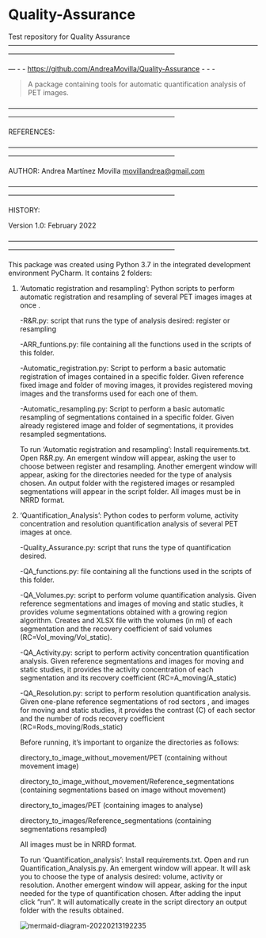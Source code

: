 # Quality-Assurance
Test repository for Quality Assurance                                         
————————————————————————————————————————————————————————————

— - - https://github.com/AndreaMovilla/Quality-Assurance - - - 

> A package containing tools for automatic quantification analysis of PET images.
> 
————————————————————————————————————————————————————————————

REFERENCES:

————————————————————————————————————————————————————————————

AUTHOR: Andrea Martínez Movilla <movillandrea@gmail.com>

————————————————————————————————————————————————————————————

HISTORY:

Version 1.0: February 2022

————————————————————————————————————————————————————————————

This package was created using Python 3.7 in the integrated development environment PyCharm. It contains 2 folders:

1. ‘Automatic registration and resampling’: Python scripts to perform automatic registration and resampling of several PET images images at once .
	
	-R&R.py: script that runs the type of analysis desired: register or resampling

	-ARR_funtions.py: file containing all the functions used in the scripts of this folder.

	-Automatic_registration.py: Script to perform a basic automatic registration of images contained in a specific 	folder. Given reference fixed image and 	folder of moving images, it provides registered moving images and the 	transforms used for each one of them.

	-Automatic_resampling.py: Script to perform a basic automatic resampling of segmentations contained in a specific folder. Given already registered image and 	     folder of segmentations, it provides resampled 	segmentations.

	To run  ‘Automatic registration and resampling’: Install requirements.txt. Open R&R.py. An emergent window will appear, asking the user to choose between 	  register and resampling. Another emergent window will appear, asking for the directories needed for the type of analysis chosen. An output folder with the 	     registered images or resampled segmentations will appear in the script folder. All images must be in NRRD format.



2. ‘Quantification_Analysis’: Python codes to perform volume, activity concentration and resolution quantification analysis of several PET images at once. 
	
	-Quality_Assurance.py: script that runs the type of quantification desired.

	-QA_functions.py: file containing all the functions used in the scripts of this folder.
	
	-QA_Volumes.py: script to perform volume quantification analysis. Given reference segmentations and images of moving and static studies, it provides 		volume segmentations obtained with a growing region algorithm. Creates and XLSX file with the volumes (in ml) of each segmentation and the recovery 		coefficient of said volumes (RC=Vol_moving/Vol_static).

	-QA_Activity.py: script to perform activity concentration quantification analysis. Given reference segmentations and images for moving and static studies, 	   it provides the activity concentration of each segmentation and its recovery coefficient (RC=A_moving/A_static)
	

	-QA_Resolution.py: script to perform resolution quantification analysis. Given one-plane reference segmentations of rod sectors , and images for moving and 	    static studies, it provides the contrast (C) of each sector and the number of rods recovery coefficient (RC=Rods_moving/Rods_static)


	Before running, it’s important to organize the directories as follows:

	directory_to_image_without_movement/PET (containing without movement image)
	
	directory_to_image_without_movement/Reference_segmentations (containing segmentations based on image without movement)

 
	directory_to_images/PET (containing images to analyse)
	
	directory_to_images/Reference_segmentations (containing segmentations resampled)


	All images must be in NRRD format.

	To run ‘Quantification_analysis’: Install requirements.txt. Open and run Quantification_Analysis.py. An emergent window will appear. It will ask you to 	choose the type of analysis desired: volume, activity or resolution. Another emergent window will appear, asking for the input needed for the type of 		quantification chosen. After adding the input click “run”. It will automatically create in the script directory an output folder with the results obtained.
	
	![mermaid-diagram-20220213192235](https://user-images.githubusercontent.com/86127817/153769030-5d4738a1-24ae-4eaa-8f5b-087c815e92df.png)

